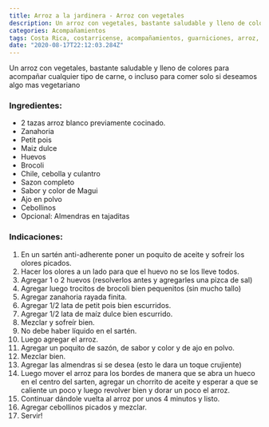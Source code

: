 ```yaml
---
title: Arroz a la jardinera - Arroz con vegetales
description: Un arroz con vegetales, bastante saludable y lleno de colores
categories: Acompañamientos
tags: Costa Rica, costarricense, acompañamientos, guarniciones, arroz, vegetales
date: "2020-08-17T22:12:03.284Z"
---
```

Un arroz con vegetales, bastante saludable y lleno de colores para acompañar cualquier tipo de carne, o incluso para comer solo si deseamos algo mas vegetariano

### Ingredientes:

- 2 tazas arroz blanco previamente cocinado.
- Zanahoria
- Petit pois
- Maiz dulce
- Huevos
- Brocoli
- Chile, cebolla y culantro
- Sazon completo
- Sabor y color de Magui
- Ajo en polvo
- Cebollinos
- Opcional: Almendras en tajaditas

### Indicaciones:

1. En un sartén anti-adherente poner un poquito de aceite y sofreír los olores picados.
2. Hacer los olores a un lado para que el huevo no se los lleve todos.
3. Agregar 1 o 2 huevos (resolverlos antes y agregarles una pizca de sal)
4. Agregar luego trocitos de brocoli bien pequenitos (sin mucho tallo)
5. Agregar zanahoria rayada finita.
6. Agregar 1/2 lata de petit pois bien escurridos. 
7. Agregar 1/2 lata de maíz dulce bien escurrido. 
8. Mezclar y sofreír bien.
9. No debe haber líquido en el sartén. 
10. Luego agregar el arroz.
11. Agregar un poquito de sazón, de sabor y color y de ajo en polvo.
12. Mezclar bien.
13. Agregar las almendras si se desea (esto le dara un toque crujiente)
14. Luego mover el arroz para los bordes de manera que se abra un hueco en el centro del sarten,  agregar un chorrito de aceite y esperar a que se caliente un poco y luego revolver bien y dorar un poco el arroz. 
15. Continuar dándole vuelta al arroz por unos 4 minutos y listo.
16. Agregar cebollinos picados y mezclar.
17. Servir!
